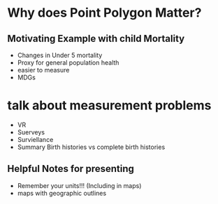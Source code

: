 # Why does Point Polygon Matter?  

## Motivating Example with child Mortality  
 - Changes in Under 5 mortality  
 - Proxy for general population health
 - easier to measure  
 - MDGs

# talk about measurement problems  
 - VR  
 - Suerveys  
 - Surviellance  
 - Summary Birth histories vs complete birth histories  

## Helpful Notes for presenting  
 - Remember your units!!! (Including in maps)  
 - maps with geographic outlines  

